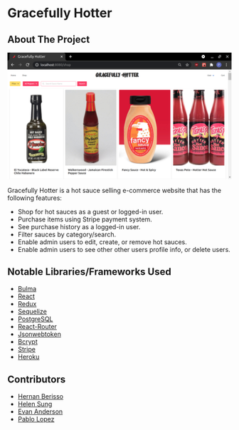 # Gracefully Hotter

## About The Project

!['Gracefully Hotter'](https://github.com/GracefullyHotter/GracefullyHotter/blob/main/public/gracefullyhotterscreenshot.png)

Gracefully Hotter is a hot sauce selling e-commerce website that has the following features:

- Shop for hot sauces as a guest or logged-in user.
- Purchase items using Stripe payment system.
- See purchase history as a logged-in user.
- Filter sauces by category/search.
- Enable admin users to edit, create, or remove hot sauces.
- Enable admin users to see other other users profile info, or delete users.

## Notable Libraries/Frameworks Used

- [Bulma](https://bulma.io/)
- [React](https://reactjs.org/)
- [Redux](https://redux.js.org/)
- [Sequelize](https://sequelize.org/)
- [PostgreSQL](https://www.postgresql.org/)
- [React-Router](https://reactrouter.com/)
- [Jsonwebtoken](https://www.npmjs.com/package/jsonwebtoken)
- [Bcrypt](https://www.npmjs.com/package/bcrypt)
- [Stripe](https://stripe.com/)
- [Heroku](https://www.heroku.com/home)

## Contributors

- [Hernan Berisso](https://github.com/htothenan1)
- [Helen Sung](https://github.com/helsung)
- [Evan Anderson](https://github.com/eee-vvv)
- [Pablo Lopez](https://github.com/PabloLopez98)
